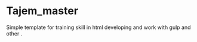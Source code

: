 # Tajem_master
Simple template for training skill in html developing and work with gulp and other .
